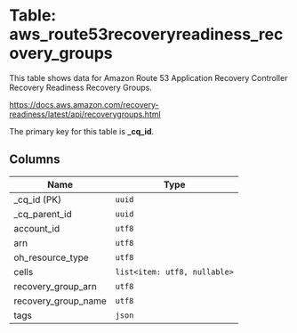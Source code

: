 # Table: aws_route53recoveryreadiness_recovery_groups

This table shows data for Amazon Route 53 Application Recovery Controller Recovery Readiness Recovery Groups.

https://docs.aws.amazon.com/recovery-readiness/latest/api/recoverygroups.html

The primary key for this table is **_cq_id**.

## Columns

| Name          | Type          |
| ------------- | ------------- |
|_cq_id (PK)|`uuid`|
|_cq_parent_id|`uuid`|
|account_id|`utf8`|
|arn|`utf8`|
|oh_resource_type|`utf8`|
|cells|`list<item: utf8, nullable>`|
|recovery_group_arn|`utf8`|
|recovery_group_name|`utf8`|
|tags|`json`|